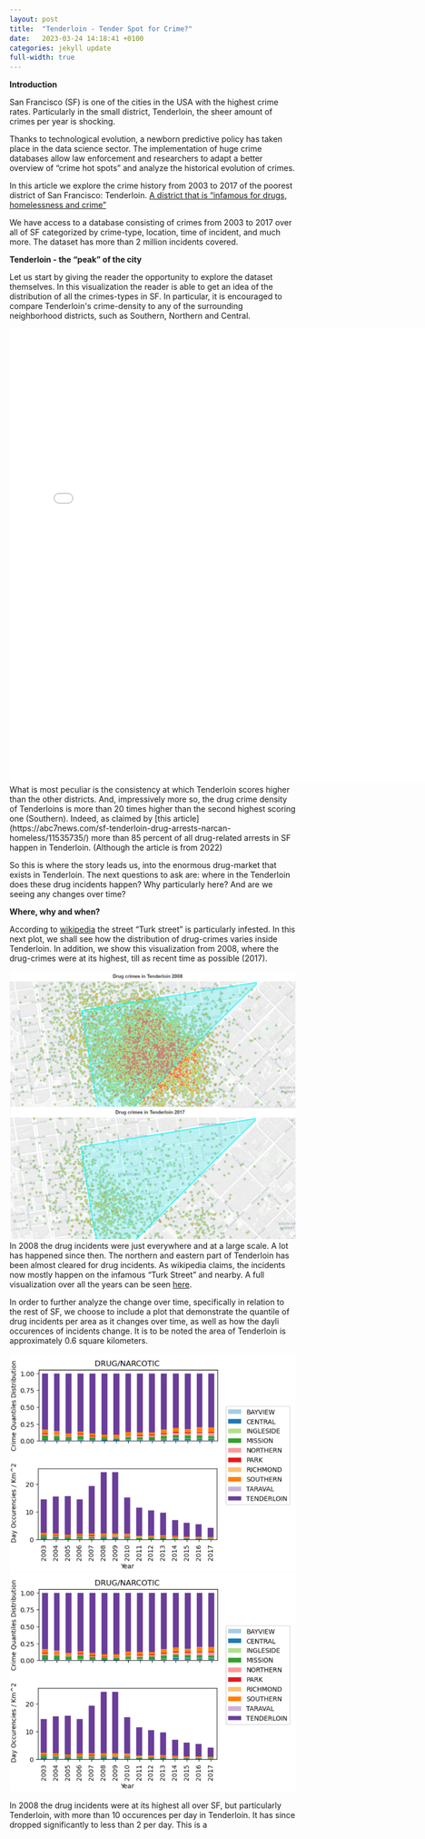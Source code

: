 ```yaml
---
layout: post
title:  "Tenderloin - Tender Spot for Crime?"
date:   2023-03-24 14:18:41 +0100
categories: jekyll update
full-width: true
---
```


**Introduction**

San Francisco (SF) is one of the cities in the USA with the highest crime rates. Particularly in the small district, Tenderloin, the sheer amount of crimes per year is shocking. 

Thanks to technological evolution, a newborn predictive policy has taken place in the data science sector. The implementation of huge crime databases allow law enforcement and researchers to adapt a better overview of “crime hot spots” and analyze the historical evolution of crimes. 

In this article we explore the crime history from 2003 to 2017 of the poorest district of San Francisco: Tenderloin. [A district that is “infamous for drugs, homelessness and crime”](https://sfstandard.com/criminal-justice/how-serious-is-tenderloins-drug-problem-heres-what-city-data-says/)

We have access to a database consisting of crimes from 2003 to 2017 over all of SF categorized by crime-type, location, time of incident, and much more. The dataset has more than 2 million incidents covered.

**Tenderloin - the “peak” of the city**

Let us start by giving the reader the opportunity to explore the dataset themselves. In this visualization the reader is able to get an idea of the distribution of all the crimes-types in SF. In particular, it is encouraged to compare Tenderloin's crime-density to any of the surrounding neighborhood districts, such as Southern, Northern and Central.
<iframe src="/bokeh.html"
    sandbox="allow-same-origin allow-scripts"
    width="150%"
    height="800"
    scrolling="no"
    seamless="seamless"
    frameborder="0">
</iframe>
What is most peculiar is the consistency at which Tenderloin scores higher than the other districts. And, impressively more so, the drug crime density of Tenderloins is more than 20 times higher than the second highest scoring one (Southern).
Indeed, as claimed by [this article](https://abc7news.com/sf-tenderloin-drug-arrests-narcan-homeless/11535735/) more than 85 percent of all drug-related arrests in SF happen in Tenderloin. (Although the article is from 2022)

So this is where the story leads us, into the enormous drug-market that exists in Tenderloin. The next questions to ask are: where in the Tenderloin does these drug incidents happen? Why particularly here? And are we seeing any changes over time?

**Where, why and when?**

According to [wikipedia](https://en.wikipedia.org/wiki/Tenderloin,_San_Francisco) the street “Turk street” is particularly infested.
In this next plot, we shall see how the distribution of drug-crimes varies inside Tenderloin. In addition, we show this visualization from 2008, where the drug-crimes were at its highest, till as recent time as possible (2017).

![please work2](/drugcrimes.jpg)
In 2008 the drug incidents were just everywhere and at a large scale. A lot has happened since then. The northern and eastern part of Tenderloin has been almost cleared for drug incidents. As wikipedia claims, the incidents now mostly happen on the infamous “Turk Street” and nearby. A full visualization over all the years can be seen [here](https://thedingodile.github.io/TimeHeatmap.html).

In order to further analyze the change over time, specifically in relation to the rest of SF, we choose to include a plot that demonstrate the quantile of drug incidents per area as it changes over time, as well as how the dayli occurences of incidents change. It is to be noted the area of Tenderloin is approximately 0.6 square kilometers.

![please work3](/barplot.png)
![please work3](/barplot.PNG)

In 2008 the drug incidents were at its highest all over SF, but particularly Tenderloin, with more than 10 occurences per day in Tenderloin. It has since dropped significantly to less than 2 per day. This is a 

